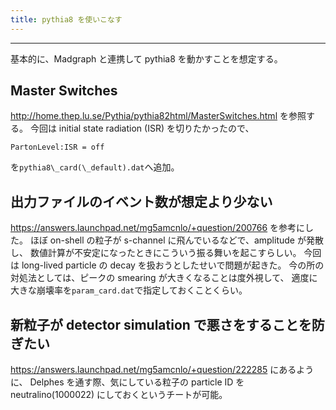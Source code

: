 ```yaml
---
title: pythia8 を使いこなす
---
```


-------------------------------------------------------------------------------

基本的に、Madgraph と連携して pythia8 を動かすことを想定する。

## Master Switches ##

http://home.thep.lu.se/Pythia/pythia82html/MasterSwitches.html を参照する。
今回は initial state radiation (ISR) を切りたかったので、

``` dat
PartonLevel:ISR = off
```

を`pythia8\_card(\_default).dat`へ追加。

## 出力ファイルのイベント数が想定より少ない ##

https://answers.launchpad.net/mg5amcnlo/+question/200766 を参考にした。
ほぼ on-shell の粒子が s-channel に飛んでいるなどで、amplitude が発散し、
数値計算が不安定になったときにこういう振る舞いを起こすらしい。
今回は long-lived particle の decay を扱おうとしたせいで問題が起きた。
今の所の対処法としては、ピークの smearing が大きくなることは度外視して、
適度に大きな崩壊率を`param_card.dat`で指定しておくことくらい。

## 新粒子が detector simulation で悪さをすることを防ぎたい ##

https://answers.launchpad.net/mg5amcnlo/+question/222285 にあるように、
Delphes を通す際、気にしている粒子の particle ID を neutralino(1000022) にしておくというチートが可能。
